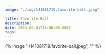 ```yaml
---
image: "./img/141081719.favorite-ball.jpeg"

title: Favorite Ball
description: 
date: 2023-06-01T15:00:00.000Z
tags: 
---
```

{% image "./141081719.favorite-ball.jpeg", "" %}